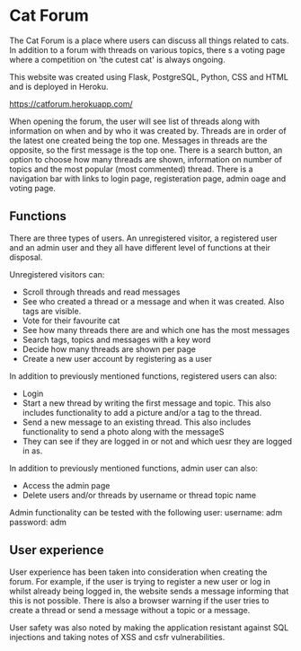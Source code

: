 # Cat Forum 

The Cat Forum is a place where users can discuss all things related to cats. In addition to a forum with threads on various topics, there s a voting page where a competition on 'the cutest cat' is always ongoing. 

This website was created using Flask, PostgreSQL, Python, CSS and HTML and is deployed in Heroku.

https://catforum.herokuapp.com/

When opening the forum, the user will see list of threads along with information on when and by who it was created by. Threads are in order of the latest one created being the top one. Messages in threads are the opposite, so the first message is the top one. There is a search button, an option to choose how many threads are shown, information on number of topics and the most popular (most commented) thread. There is a navigation bar with links to login page, registeration page, admin oage and voting page.

## Functions  

There are three types of users. An unregistered visitor, a registered user and an admin user and they all have different level of functions at their disposal.

Unregistered visitors can:
<ul>
  <li>Scroll through threads and read messages
  <li>See who created a thread or a message and when it was created. Also tags are visible. 
  <li>Vote for their favourite cat
  <li>See how many threads there are and which one has the most messages
  <li>Search tags, topics and messages with a key word
  <li>Decide how many threads are shown per page
  <li>Create a new user account by registering as a user
</ul>

In addition to previously mentioned functions, registered users can also:
<ul>
  <li>Login
  <li>Start a new thread by writing the first message and topic. This also includes functionality to add a picture and/or a tag to the thread. 
   <li>Send a new message to an existing thread. This also includes functionality to send a photo along with the messageS
   <li>They can see if they are logged in or not and which uesr they are logged in as. 
</ul>

In addition to previously mentioned functions, admin user can also:
<ul>
  <li>Access the admin page
  <li>Delete users and/or threads by username or thread topic name
</ul>

Admin functionality can be tested with the following user:
username: adm
password: adm

## User experience
User experience has been taken into consideration when creating the forum. For example, if the user is trying to register a new user or log in whilst already being logged in, the website sends a message informing that this is not possible. There is also a browser warning if the user tries to create a thread or send a message without a topic or a message.

User safety was also noted by making the application resistant against SQL injections and taking notes of XSS and csfr vulnerabilities.

